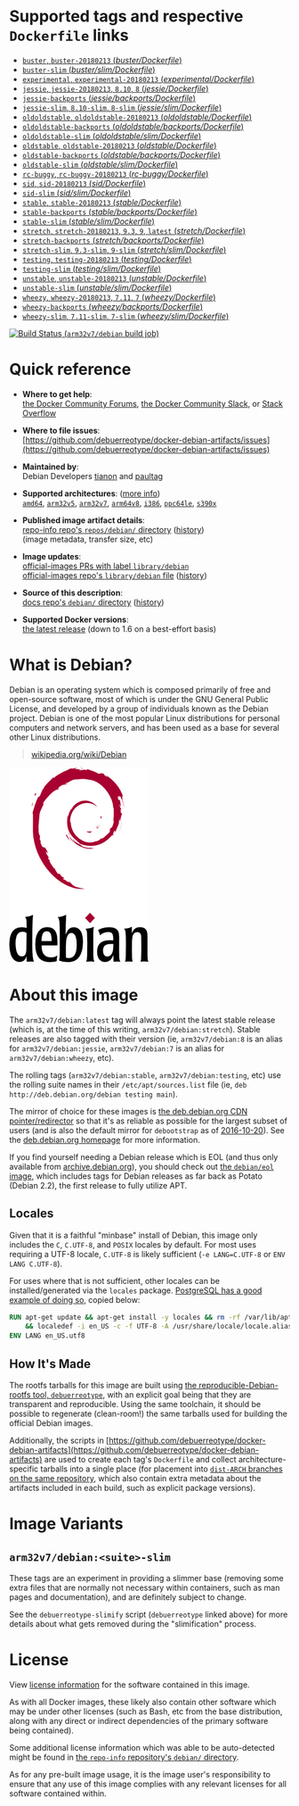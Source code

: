 <!--

********************************************************************************

WARNING:

    DO NOT EDIT "debian/README.md"

    IT IS AUTO-GENERATED

    (from the other files in "debian/" combined with a set of templates)

********************************************************************************

-->

# Supported tags and respective `Dockerfile` links

-	[`buster`, `buster-20180213` (*buster/Dockerfile*)](https://github.com/debuerreotype/docker-debian-artifacts/blob/0b0dabb48a24568ceca2591bd8b3c13e24185f78/buster/Dockerfile)
-	[`buster-slim` (*buster/slim/Dockerfile*)](https://github.com/debuerreotype/docker-debian-artifacts/blob/0b0dabb48a24568ceca2591bd8b3c13e24185f78/buster/slim/Dockerfile)
-	[`experimental`, `experimental-20180213` (*experimental/Dockerfile*)](https://github.com/debuerreotype/docker-debian-artifacts/blob/0b0dabb48a24568ceca2591bd8b3c13e24185f78/experimental/Dockerfile)
-	[`jessie`, `jessie-20180213`, `8.10`, `8` (*jessie/Dockerfile*)](https://github.com/debuerreotype/docker-debian-artifacts/blob/0b0dabb48a24568ceca2591bd8b3c13e24185f78/jessie/Dockerfile)
-	[`jessie-backports` (*jessie/backports/Dockerfile*)](https://github.com/debuerreotype/docker-debian-artifacts/blob/0b0dabb48a24568ceca2591bd8b3c13e24185f78/jessie/backports/Dockerfile)
-	[`jessie-slim`, `8.10-slim`, `8-slim` (*jessie/slim/Dockerfile*)](https://github.com/debuerreotype/docker-debian-artifacts/blob/0b0dabb48a24568ceca2591bd8b3c13e24185f78/jessie/slim/Dockerfile)
-	[`oldoldstable`, `oldoldstable-20180213` (*oldoldstable/Dockerfile*)](https://github.com/debuerreotype/docker-debian-artifacts/blob/0b0dabb48a24568ceca2591bd8b3c13e24185f78/oldoldstable/Dockerfile)
-	[`oldoldstable-backports` (*oldoldstable/backports/Dockerfile*)](https://github.com/debuerreotype/docker-debian-artifacts/blob/0b0dabb48a24568ceca2591bd8b3c13e24185f78/oldoldstable/backports/Dockerfile)
-	[`oldoldstable-slim` (*oldoldstable/slim/Dockerfile*)](https://github.com/debuerreotype/docker-debian-artifacts/blob/0b0dabb48a24568ceca2591bd8b3c13e24185f78/oldoldstable/slim/Dockerfile)
-	[`oldstable`, `oldstable-20180213` (*oldstable/Dockerfile*)](https://github.com/debuerreotype/docker-debian-artifacts/blob/0b0dabb48a24568ceca2591bd8b3c13e24185f78/oldstable/Dockerfile)
-	[`oldstable-backports` (*oldstable/backports/Dockerfile*)](https://github.com/debuerreotype/docker-debian-artifacts/blob/0b0dabb48a24568ceca2591bd8b3c13e24185f78/oldstable/backports/Dockerfile)
-	[`oldstable-slim` (*oldstable/slim/Dockerfile*)](https://github.com/debuerreotype/docker-debian-artifacts/blob/0b0dabb48a24568ceca2591bd8b3c13e24185f78/oldstable/slim/Dockerfile)
-	[`rc-buggy`, `rc-buggy-20180213` (*rc-buggy/Dockerfile*)](https://github.com/debuerreotype/docker-debian-artifacts/blob/0b0dabb48a24568ceca2591bd8b3c13e24185f78/rc-buggy/Dockerfile)
-	[`sid`, `sid-20180213` (*sid/Dockerfile*)](https://github.com/debuerreotype/docker-debian-artifacts/blob/0b0dabb48a24568ceca2591bd8b3c13e24185f78/sid/Dockerfile)
-	[`sid-slim` (*sid/slim/Dockerfile*)](https://github.com/debuerreotype/docker-debian-artifacts/blob/0b0dabb48a24568ceca2591bd8b3c13e24185f78/sid/slim/Dockerfile)
-	[`stable`, `stable-20180213` (*stable/Dockerfile*)](https://github.com/debuerreotype/docker-debian-artifacts/blob/0b0dabb48a24568ceca2591bd8b3c13e24185f78/stable/Dockerfile)
-	[`stable-backports` (*stable/backports/Dockerfile*)](https://github.com/debuerreotype/docker-debian-artifacts/blob/0b0dabb48a24568ceca2591bd8b3c13e24185f78/stable/backports/Dockerfile)
-	[`stable-slim` (*stable/slim/Dockerfile*)](https://github.com/debuerreotype/docker-debian-artifacts/blob/0b0dabb48a24568ceca2591bd8b3c13e24185f78/stable/slim/Dockerfile)
-	[`stretch`, `stretch-20180213`, `9.3`, `9`, `latest` (*stretch/Dockerfile*)](https://github.com/debuerreotype/docker-debian-artifacts/blob/0b0dabb48a24568ceca2591bd8b3c13e24185f78/stretch/Dockerfile)
-	[`stretch-backports` (*stretch/backports/Dockerfile*)](https://github.com/debuerreotype/docker-debian-artifacts/blob/0b0dabb48a24568ceca2591bd8b3c13e24185f78/stretch/backports/Dockerfile)
-	[`stretch-slim`, `9.3-slim`, `9-slim` (*stretch/slim/Dockerfile*)](https://github.com/debuerreotype/docker-debian-artifacts/blob/0b0dabb48a24568ceca2591bd8b3c13e24185f78/stretch/slim/Dockerfile)
-	[`testing`, `testing-20180213` (*testing/Dockerfile*)](https://github.com/debuerreotype/docker-debian-artifacts/blob/0b0dabb48a24568ceca2591bd8b3c13e24185f78/testing/Dockerfile)
-	[`testing-slim` (*testing/slim/Dockerfile*)](https://github.com/debuerreotype/docker-debian-artifacts/blob/0b0dabb48a24568ceca2591bd8b3c13e24185f78/testing/slim/Dockerfile)
-	[`unstable`, `unstable-20180213` (*unstable/Dockerfile*)](https://github.com/debuerreotype/docker-debian-artifacts/blob/0b0dabb48a24568ceca2591bd8b3c13e24185f78/unstable/Dockerfile)
-	[`unstable-slim` (*unstable/slim/Dockerfile*)](https://github.com/debuerreotype/docker-debian-artifacts/blob/0b0dabb48a24568ceca2591bd8b3c13e24185f78/unstable/slim/Dockerfile)
-	[`wheezy`, `wheezy-20180213`, `7.11`, `7` (*wheezy/Dockerfile*)](https://github.com/debuerreotype/docker-debian-artifacts/blob/0b0dabb48a24568ceca2591bd8b3c13e24185f78/wheezy/Dockerfile)
-	[`wheezy-backports` (*wheezy/backports/Dockerfile*)](https://github.com/debuerreotype/docker-debian-artifacts/blob/0b0dabb48a24568ceca2591bd8b3c13e24185f78/wheezy/backports/Dockerfile)
-	[`wheezy-slim`, `7.11-slim`, `7-slim` (*wheezy/slim/Dockerfile*)](https://github.com/debuerreotype/docker-debian-artifacts/blob/0b0dabb48a24568ceca2591bd8b3c13e24185f78/wheezy/slim/Dockerfile)

[![Build Status](https://doi-janky.infosiftr.net/job/multiarch/job/arm32v7/job/debian/badge/icon) (`arm32v7/debian` build job)](https://doi-janky.infosiftr.net/job/multiarch/job/arm32v7/job/debian/)

# Quick reference

-	**Where to get help**:  
	[the Docker Community Forums](https://forums.docker.com/), [the Docker Community Slack](https://blog.docker.com/2016/11/introducing-docker-community-directory-docker-community-slack/), or [Stack Overflow](https://stackoverflow.com/search?tab=newest&q=docker)

-	**Where to file issues**:  
	[https://github.com/debuerreotype/docker-debian-artifacts/issues](https://github.com/debuerreotype/docker-debian-artifacts/issues)

-	**Maintained by**:  
	Debian Developers [tianon](https://qa.debian.org/developer.php?login=tianon) and [paultag](https://qa.debian.org/developer.php?login=paultag)

-	**Supported architectures**: ([more info](https://github.com/docker-library/official-images#architectures-other-than-amd64))  
	[`amd64`](https://hub.docker.com/r/amd64/debian/), [`arm32v5`](https://hub.docker.com/r/arm32v5/debian/), [`arm32v7`](https://hub.docker.com/r/arm32v7/debian/), [`arm64v8`](https://hub.docker.com/r/arm64v8/debian/), [`i386`](https://hub.docker.com/r/i386/debian/), [`ppc64le`](https://hub.docker.com/r/ppc64le/debian/), [`s390x`](https://hub.docker.com/r/s390x/debian/)

-	**Published image artifact details**:  
	[repo-info repo's `repos/debian/` directory](https://github.com/docker-library/repo-info/blob/master/repos/debian) ([history](https://github.com/docker-library/repo-info/commits/master/repos/debian))  
	(image metadata, transfer size, etc)

-	**Image updates**:  
	[official-images PRs with label `library/debian`](https://github.com/docker-library/official-images/pulls?q=label%3Alibrary%2Fdebian)  
	[official-images repo's `library/debian` file](https://github.com/docker-library/official-images/blob/master/library/debian) ([history](https://github.com/docker-library/official-images/commits/master/library/debian))

-	**Source of this description**:  
	[docs repo's `debian/` directory](https://github.com/docker-library/docs/tree/master/debian) ([history](https://github.com/docker-library/docs/commits/master/debian))

-	**Supported Docker versions**:  
	[the latest release](https://github.com/docker/docker-ce/releases/latest) (down to 1.6 on a best-effort basis)

# What is Debian?

Debian is an operating system which is composed primarily of free and open-source software, most of which is under the GNU General Public License, and developed by a group of individuals known as the Debian project. Debian is one of the most popular Linux distributions for personal computers and network servers, and has been used as a base for several other Linux distributions.

> [wikipedia.org/wiki/Debian](https://en.wikipedia.org/wiki/Debian)

![logo](https://raw.githubusercontent.com/docker-library/docs/b449be7df57e9ed9086bb5821bfb5d6cdc5d67a4/debian/logo.png)

# About this image

The `arm32v7/debian:latest` tag will always point the latest stable release (which is, at the time of this writing, `arm32v7/debian:stretch`). Stable releases are also tagged with their version (ie, `arm32v7/debian:8` is an alias for `arm32v7/debian:jessie`, `arm32v7/debian:7` is an alias for `arm32v7/debian:wheezy`, etc).

The rolling tags (`arm32v7/debian:stable`, `arm32v7/debian:testing`, etc) use the rolling suite names in their `/etc/apt/sources.list` file (ie, `deb http://deb.debian.org/debian testing main`).

The mirror of choice for these images is [the deb.debian.org CDN pointer/redirector](https://deb.debian.org) so that it's as reliable as possible for the largest subset of users (and is also the default mirror for `debootstrap` as of [2016-10-20](https://anonscm.debian.org/cgit/d-i/debootstrap.git/commit/?id=9e8bc60ad1ccf3a25ce7890526b70059f3e770de)). See the [deb.debian.org homepage](https://deb.debian.org) for more information.

If you find yourself needing a Debian release which is EOL (and thus only available from [archive.debian.org](http://archive.debian.org)), you should check out [the `debian/eol` image](https://hub.docker.com/r/debian/eol/), which includes tags for Debian releases as far back as Potato (Debian 2.2), the first release to fully utilize APT.

## Locales

Given that it is a faithful "minbase" install of Debian, this image only includes the `C`, `C.UTF-8`, and `POSIX` locales by default. For most uses requiring a UTF-8 locale, `C.UTF-8` is likely sufficient (`-e LANG=C.UTF-8` or `ENV LANG C.UTF-8`).

For uses where that is not sufficient, other locales can be installed/generated via the `locales` package. [PostgreSQL has a good example of doing so](https://github.com/docker-library/postgres/blob/69bc540ecfffecce72d49fa7e4a46680350037f9/9.6/Dockerfile#L21-L24), copied below:

```dockerfile
RUN apt-get update && apt-get install -y locales && rm -rf /var/lib/apt/lists/* \
	&& localedef -i en_US -c -f UTF-8 -A /usr/share/locale/locale.alias en_US.UTF-8
ENV LANG en_US.utf8
```

## How It's Made

The rootfs tarballs for this image are built using [the reproducible-Debian-rootfs tool, `debuerreotype`](https://github.com/debuerreotype/debuerreotype), with an explicit goal being that they are transparent and reproducible. Using the same toolchain, it should be possible to regenerate (clean-room!) the same tarballs used for building the official Debian images.

Additionally, the scripts in [https://github.com/debuerreotype/docker-debian-artifacts](https://github.com/debuerreotype/docker-debian-artifacts) are used to create each tag's `Dockerfile` and collect architecture-specific tarballs into a single place (for placement into [`dist-ARCH` branches on the same repository](https://github.com/debuerreotype/docker-debian-artifacts/branches), which also contain extra metadata about the artifacts included in each build, such as explicit package versions).

# Image Variants

## `arm32v7/debian:<suite>-slim`

These tags are an experiment in providing a slimmer base (removing some extra files that are normally not necessary within containers, such as man pages and documentation), and are definitely subject to change.

See the `debuerreotype-slimify` script (`debuerreotype` linked above) for more details about what gets removed during the "slimification" process.

# License

View [license information](https://www.debian.org/social_contract#guidelines) for the software contained in this image.

As with all Docker images, these likely also contain other software which may be under other licenses (such as Bash, etc from the base distribution, along with any direct or indirect dependencies of the primary software being contained).

Some additional license information which was able to be auto-detected might be found in [the `repo-info` repository's `debian/` directory](https://github.com/docker-library/repo-info/tree/master/repos/debian).

As for any pre-built image usage, it is the image user's responsibility to ensure that any use of this image complies with any relevant licenses for all software contained within.
